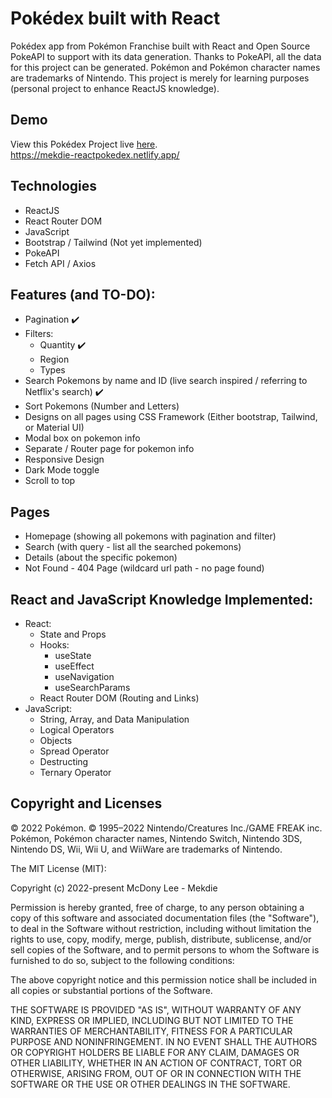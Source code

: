 # Pokédex built with React

Pokédex app from Pokémon Franchise built with React and Open Source PokeAPI to support with its data generation. Thanks to PokeAPI, all the data for this project can be generated. Pokémon and Pokémon character names are trademarks of Nintendo. This project is merely for learning purposes (personal project to enhance ReactJS knowledge).

## Demo

View this Pokédex Project live [here](https://mekdie-reactpokedex.netlify.app/).
<br>
https://mekdie-reactpokedex.netlify.app/

## Technologies

-   ReactJS
-   React Router DOM
-   JavaScript
-   Bootstrap / Tailwind (Not yet implemented)
-   PokeAPI
-   Fetch API / Axios

## Features (and TO-DO):

-   Pagination ✔️
-   Filters:
    -   Quantity ✔️
    -   Region
    -   Types
-   Search Pokemons by name and ID (live search inspired / referring to Netflix's search) ✔️
-   Sort Pokemons (Number and Letters)
-   Designs on all pages using CSS Framework (Either bootstrap, Tailwind, or Material UI)
-   Modal box on pokemon info
-   Separate / Router page for pokemon info
-   Responsive Design
-   Dark Mode toggle
-   Scroll to top

## Pages

-   Homepage (showing all pokemons with pagination and filter)
-   Search (with query - list all the searched pokemons)
-   Details (about the specific pokemon)
-   Not Found - 404 Page (wildcard url path - no page found)

## React and JavaScript Knowledge Implemented:

-   React:
    -   State and Props
    -   Hooks:
        -   useState
        -   useEffect
        -   useNavigation
        -   useSearchParams
    -   React Router DOM (Routing and Links)
-   JavaScript:
    -   String, Array, and Data Manipulation
    -   Logical Operators
    -   Objects
    -   Spread Operator
    -   Destructing
    -   Ternary Operator

## Copyright and Licenses

© 2022 Pokémon. © 1995–2022 Nintendo/Creatures Inc./GAME FREAK inc. Pokémon, Pokémon character names, Nintendo Switch, Nintendo 3DS, Nintendo DS, Wii, Wii U, and WiiWare are trademarks of Nintendo.

The MIT License (MIT):

Copyright (c) 2022-present McDony Lee - Mekdie

Permission is hereby granted, free of charge, to any person obtaining a copy
of this software and associated documentation files (the "Software"), to deal
in the Software without restriction, including without limitation the rights
to use, copy, modify, merge, publish, distribute, sublicense, and/or sell
copies of the Software, and to permit persons to whom the Software is
furnished to do so, subject to the following conditions:

The above copyright notice and this permission notice shall be included in all
copies or substantial portions of the Software.

THE SOFTWARE IS PROVIDED "AS IS", WITHOUT WARRANTY OF ANY KIND, EXPRESS OR
IMPLIED, INCLUDING BUT NOT LIMITED TO THE WARRANTIES OF MERCHANTABILITY,
FITNESS FOR A PARTICULAR PURPOSE AND NONINFRINGEMENT. IN NO EVENT SHALL THE
AUTHORS OR COPYRIGHT HOLDERS BE LIABLE FOR ANY CLAIM, DAMAGES OR OTHER
LIABILITY, WHETHER IN AN ACTION OF CONTRACT, TORT OR OTHERWISE, ARISING FROM,
OUT OF OR IN CONNECTION WITH THE SOFTWARE OR THE USE OR OTHER DEALINGS IN THE
SOFTWARE.

